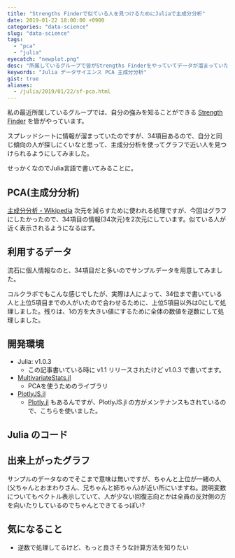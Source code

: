 ```yaml
---
title: "Strengths Finderで似ている人を見つけるためにJuliaで主成分分析"
date: 2019-01-22 18:00:00 +0900
categories: "data-science"
slug: "data-science"
tags:
  - "pca"
  - "julia"
eyecatch: "newplot.png"
desc: "所属しているグループで皆がStrengths Finderをやっていてデータが溜まっていたので、主成分分析で似ている人をグラフから探せるようにしてみました。"
keywords: "Julia データサイエンス PCA 主成分分析"
gist: true
aliases:
  - /julia/2019/01/22/sf-pca.html
---
```


私の最近所属しているグループでは、自分の強みを知ることができる [Strength Finder](https://amzn.to/2U6ofNn) を皆がやっています。

スプレッドシートに情報が溜まっていたのですが、34項目あるので、自分と同じ傾向の人が探しにくいなと思って、主成分分析を使ってグラフで近い人を見つけられるようにしてみました。

せっかくなのでJulia言語で書いてみることに。

## PCA(主成分分析)
[主成分分析 \- Wikipedia](https://ja.wikipedia.org/wiki/%E4%B8%BB%E6%88%90%E5%88%86%E5%88%86%E6%9E%90)
次元を減らすために使われる処理ですが、今回はグラフにしたかったので、34項目の情報(34次元)を2次元にしています。似ている人が近く表示されるようになるはず。

## 利用するデータ
流石に個人情報なのと、34項目だと多いのでサンプルデータを用意してみました。

<amp-img src="/images/SF-PCA-CSV.png" alt="" width="613" height="170" layout="responsive" ></amp-img>

コルクラボでもこんな感じでしたが、実際は人によって、34位まで書いている人と上位5項目までの人がいたので合わせるために、上位5項目以外は0にして処理しました。残りは、1の方を大きい値にするために全体の数値を逆数にして処理しました。

## 開発環境

- Julia: v1.0.3
  - この記事書いている時に v1.1 リリースされたけど v1.0.3 で書いてます。
- [MultivariateStats\.jl](https://github.com/JuliaStats/MultivariateStats.jl)
  - PCAを使うためのライブラリ
- [PlotlyJS\.jl](https://github.com/sglyon/PlotlyJS.jl)
  - [Plotly\.jl](https://github.com/plotly/Plotly.jl) もあるんですが、PlotlyJS.jl の方がメンテナンスもされているので、こちらを使いました。

## Julia のコード

<amp-gist
  data-gistid="dd88fe937450e8edde61ea2e3478251b"
  layout="fixed-height"
  height="225">
</amp-gist>

## 出来上がったグラフ

<amp-img src="/images/eyecatches/newplot.png" alt="" width="1200" height="771" layout="responsive" ></amp-img>

サンプルのデータなのでそこまで意味は無いですが、ちゃんと上位が一緒の人(父ちゃんとおまわりさん、兄ちゃんと姉ちゃん)が近い所にいますね。説明変数についてもベクトル表示していて、人が少ない回復志向とかは全員の反対側の方を向いたりしているのでちゃんとできてるっぽい?

## 気になること

- 逆数で処理してるけど、もっと良さそうな計算方法を知りたい
